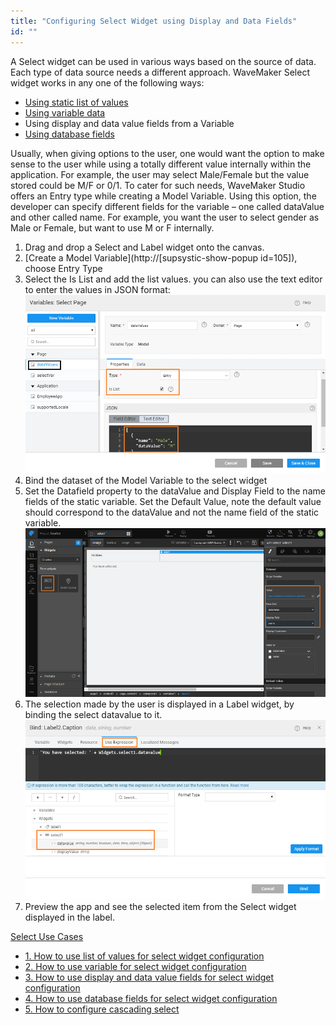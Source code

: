 ```yaml
---
title: "Configuring Select Widget using Display and Data Fields"
id: ""
---
```


A Select widget can be used in various ways based on the source of data. Each type of data source needs a different approach. WaveMaker Select widget works in any one of the following ways:

- [Using static list of values](/learn/how-tos/configuring-select-widget-static-list-values/)
- [Using variable data](/learn/how-tos/configuring-select-widget-variable/)
- Using display and data value fields from a Variable
- [Using database fields](/learn/how-tos/configuring-select-widget-database-fields/)

Usually, when giving options to the user, one would want the option to make sense to the user while using a totally different value internally within the application. For example, the user may select Male/Female but the value stored could be M/F or 0/1. To cater for such needs, WaveMaker Studio offers an Entry type while creating a Model Variable. Using this option, the developer can specify different fields for the variable – one called dataValue and other called name. For example, you want the user to select gender as Male or Female, but want to use M or F internally.

1. Drag and drop a Select and Label widget onto the canvas.
2. [Create a Model Variable](http://[supsystic-show-popup id=105]), choose Entry Type
3. Select the Is List and add the list values. you can also use the text editor to enter the values in JSON format: [![](../assets/sel_vals.png)](../assets/sel_vals.png)
4. Bind the dataset of the Model Variable to the select widget
5. Set the Datafield property to the dataValue and Display Field to the name fields of the static variable. Set the Default Value, note the default value should correspond to the dataValue and not the name field of the static variable. [![](../assets/sel_vals_props.png)](../assets/sel_vals_props.png)
6. The selection made by the user is displayed in a Label widget, by binding the select datavalue to it. [![](../assets/sel_list_res.png)](../assets/sel_list_res.png)
7. Preview the app and see the selected item from the Select widget displayed in the label.

[Select Use Cases](/learn/app-development/widgets/form-widgets/select-use-cases/)

- [1\. How to use list of values for select widget configuration](/learn/how-tos/configuring-select-widget-static-list-values/)
- [2\. How to use variable for select widget configuration](/learn/how-tos/configuring-select-widget-variable/)
- [3\. How to use display and data value fields for select widget configuration](#)
- [4\. How to use database fields for select widget configuration](/learn/how-tos/configuring-select-widget-database-fields/)
- [5\. How to configure cascading select](/learn/how-tos/configuring-cascading-select/)
